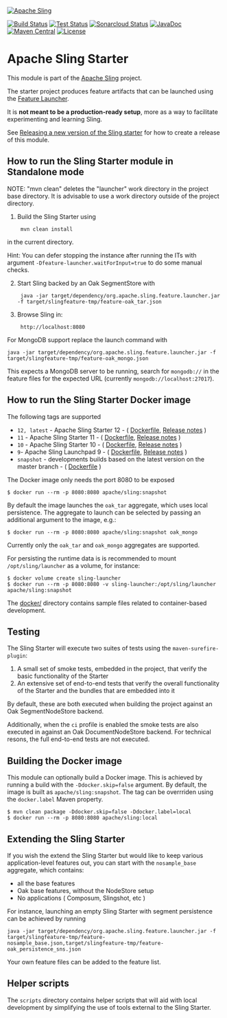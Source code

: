 [![Apache Sling](https://sling.apache.org/res/logos/sling.png)](https://sling.apache.org)

&#32;[![Build Status](https://ci-builds.apache.org/job/Sling/job/modules/job/sling-org-apache-sling-starter/job/master/badge/icon)](https://ci-builds.apache.org/job/Sling/job/modules/job/sling-org-apache-sling-starter/job/master/)&#32;[![Test Status](https://img.shields.io/jenkins/tests.svg?jobUrl=https://ci-builds.apache.org/job/Sling/job/modules/job/sling-org-apache-sling-starter/job/master/)](https://ci-builds.apache.org/job/Sling/job/modules/job/sling-org-apache-sling-starter/job/master/test/?width=800&height=600)&#32;[![Sonarcloud Status](https://sonarcloud.io/api/project_badges/measure?project=apache_sling-org-apache-sling-starter&metric=alert_status)](https://sonarcloud.io/dashboard?id=apache_sling-org-apache-sling-starter)&#32;[![JavaDoc](https://www.javadoc.io/badge/org.apache.sling/org.apache.sling.starter.svg)](https://www.javadoc.io/doc/org.apache.sling/org.apache.sling.starter)&#32;[![Maven Central](https://maven-badges.herokuapp.com/maven-central/org.apache.sling/org.apache.sling.starter/badge.svg)](https://search.maven.org/#search%7Cga%7C1%7Cg%3A%22org.apache.sling%22%20a%3A%22org.apache.sling.starter%22) [![License](https://img.shields.io/badge/License-Apache%202.0-blue.svg)](https://www.apache.org/licenses/LICENSE-2.0)

# Apache Sling Starter

This module is part of the [Apache Sling](https://sling.apache.org) project.

The starter project produces feature artifacts that can be launched using the
[Feature Launcher](https://github.com/apache/sling-org-apache-sling-feature-launcher).

It is **not meant to be a production-ready setup**, more as a way to facilitate experimenting and learning Sling. 

See [Releasing a new version of the Sling starter](https://cwiki.apache.org/confluence/display/SLING/Releasing+a+new+version+of+the+Sling+Starter) for how to create a release of this module.

## How to run the Sling Starter module in Standalone mode


  NOTE: "mvn clean" deletes the "launcher" work directory in the project base
        directory. It is advisable to use a work directory outside of the
        project directory.

1) Build the Sling Starter using 

        mvn clean install

in the current directory.

Hint: You can defer stopping the instance after running the ITs with argument `-Dfeature-launcher.waitForInput=true` to do some manual checks.

2) Start Sling backed by an Oak SegmentStore with

        java -jar target/dependency/org.apache.sling.feature.launcher.jar -f target/slingfeature-tmp/feature-oak_tar.json

3) Browse Sling in:

        http://localhost:8080

For MongoDB support replace the launch command with

    java -jar target/dependency/org.apache.sling.feature.launcher.jar -f target/slingfeature-tmp/feature-oak_mongo.json

This expects a MongoDB server to be running, search for `mongodb://` in the feature files for the expected URL
(currently `mongodb://localhost:27017`).

## How to run the Sling Starter Docker image

The following tags are supported

* `12, latest` - Apache Sling Starter 12 - ( [Dockerfile](https://github.com/apache/sling-org-apache-sling-starter/blob/org.apache.sling.starter-12/Dockerfile), [Release notes](https://sling.apache.org/news/sling-12-released.html) )
* `11` - Apache Sling Starter 11 - ( [Dockerfile](https://github.com/apache/sling-org-apache-sling-starter-docker/blob/11/Dockerfile), [Release notes](https://sling.apache.org/news/sling-11-released.html) )
* `10` - Apache Sling Starter 10 - ( [Dockerfile](https://github.com/apache/sling-org-apache-sling-starter-docker/blob/10/Dockerfile), [Release notes](https://sling.apache.org/news/sling-10-released.html) )
* `9`- Apache Sling Launchpad 9 - ( [Dockerfile](https://github.com/apache/sling-org-apache-sling-starter-docker/blob/9/Dockerfile), [Release notes](https://sling.apache.org/news/sling-launchpad-9-released.html) )
* `snapshot` - developments builds based on the latest version on the master branch - ( [Dockerfile](https://github.com/apache/sling-org-apache-sling-starter/blob/master/Dockerfile) )

The Docker image only needs the port 8080 to be exposed

```
$ docker run --rm -p 8080:8080 apache/sling:snapshot
```

By default the image launches the `oak_tar` aggregate, which uses local persistence. The aggregate to launch can be selected by passing an additional argument to the image, e.g.:

```
$ docker run --rm -p 8080:8080 apache/sling:snapshot oak_mongo
```

Currently only the `oak_tar` and `oak_mongo` aggregates are supported.

For persisting the runtime data is is recommended to mount `/opt/sling/launcher` as a volume, for instance:

```
$ docker volume create sling-launcher
$ docker run --rm -p 8080:8080 -v sling-launcher:/opt/sling/launcher apache/sling:snapshot
```

The [docker/](docker/) directory contains sample files related to container-based development.

## Testing

The Sling Starter will execute two suites of tests using the `maven-surefire-plugin`:

1. A small set of smoke tests, embedded in the project, that verify the basic functionality of the Starter
1. An extensive set of end-to-end tests that verify the overall functionality of the Starter and the bundles that are embedded into it

By default, these are both executed when building the project against an Oak SegmentNodeStore backend.

Additionally, when the `ci` profile is enabled the smoke tests are also executed in against an Oak DocumentNodeStore backend. For technical resons, the full end-to-end tests are not executed.

## Building the Docker image

This module can optionally build a Docker image. This is achieved by running a build with the `-Ddocker.skip=false` argument. By default, the image is built as `apache/sling:snapshot`. The tag can be overrriden using the `docker.label` Maven property.

```
$ mvn clean package -Ddocker.skip=false -Ddocker.label=local
$ docker run --rm -p 8080:8080 apache/sling:local
```

## Extending the Sling Starter

If you wish the extend the Sling Starter but would like to keep various application-level features out, you can
start with the `nosample_base` aggregate, which contains:

- all the base features
- Oak base features, without the NodeStore setup
- No applications ( Composum, Slingshot, etc )

For instance, launching an empty Sling Starter with segment persistence can be achieved by running

    java -jar target/dependency/org.apache.sling.feature.launcher.jar -f target/slingfeature-tmp/feature-nosample_base.json,target/slingfeature-tmp/feature-oak_persistence_sns.json
    
Your own feature files can be added to the feature list.


## Helper scripts

The `scripts` directory contains helper scripts that will aid with local development by simplifying the use of tools external to the Sling Starter.
